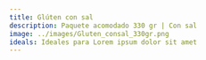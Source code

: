 ```yaml
---
title: Glúten con sal
description: Paquete acomodado 330 gr | Con sal
image: ../images/Gluten_consal_330gr.png
ideals: Ideales para Lorem ipsum dolor sit amet
---
```

